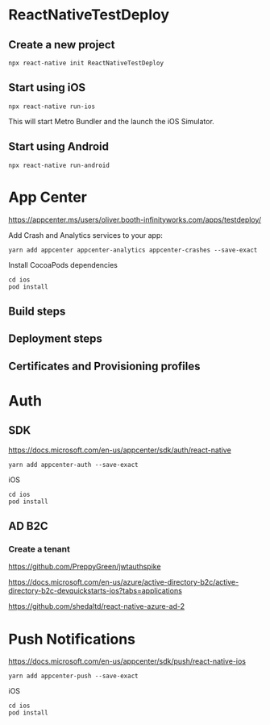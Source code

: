 # ReactNativeTestDeploy


## Create a new project

```
npx react-native init ReactNativeTestDeploy
```

## Start using iOS

```
npx react-native run-ios
```

This will start Metro Bundler and the launch the iOS Simulator.



## Start using Android

```
npx react-native run-android
```

# App Center

https://appcenter.ms/users/oliver.booth-infinityworks.com/apps/testdeploy/

Add Crash and Analytics services to your app:

```
yarn add appcenter appcenter-analytics appcenter-crashes --save-exact
```

Install CocoaPods dependencies

```
cd ios
pod install
```

## Build steps

## Deployment steps

## Certificates and Provisioning profiles

# Auth

## SDK

https://docs.microsoft.com/en-us/appcenter/sdk/auth/react-native

```
yarn add appcenter-auth --save-exact
```

iOS
```
cd ios
pod install
```


## AD B2C

### Create a tenant 
https://github.com/PreppyGreen/jwtauthspike


https://docs.microsoft.com/en-us/azure/active-directory-b2c/active-directory-b2c-devquickstarts-ios?tabs=applications


https://github.com/shedaltd/react-native-azure-ad-2


# Push Notifications

https://docs.microsoft.com/en-us/appcenter/sdk/push/react-native-ios

```
yarn add appcenter-push --save-exact
```

iOS
```
cd ios
pod install
```
